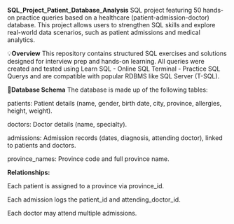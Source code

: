 **SQL_Project_Patient_Database_Analysis**
SQL project featuring 50 hands-on practice queries based on a healthcare (patient-admission-doctor) database.
This project allows users to strengthen SQL skills and explore real-world data scenarios, such as patient admissions and medical analytics.

💡**Overview**
This repository contains structured SQL exercises and solutions designed for interview prep and hands-on learning.
All queries were created and tested using Learn SQL - Online SQL Terminal - Practice SQL Querys and are compatible with popular RDBMS like SQL Server (T-SQL).

🏥**Database Schema**
The database is made up of the following tables:

patients: Patient details (name, gender, birth date, city, province, allergies, height, weight).

doctors: Doctor details (name, specialty).

admissions: Admission records (dates, diagnosis, attending doctor), linked to patients and doctors.

province_names: Province code and full province name.

**Relationships:**

Each patient is assigned to a province via province_id.

Each admission logs the patient_id and attending_doctor_id.

Each doctor may attend multiple admissions.
